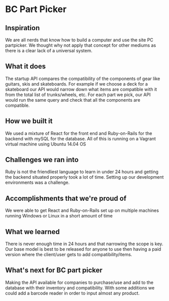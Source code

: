# BC Part Picker
## Inspiration
We are all nerds that know how to build a computer and use the site PC partpicker. We thought why not apply that concept for other mediums as there is a clear lack of a universal system.
## What it does
The startup API compares the compatibility of the components of gear like guitars, skis and skateboards. For example if we choose a deck for a skateboard our API would narrow down what items are compatible with it from the total list of trunks/wheels, etc. For each part we pick, our API would run the same query and check that all the components are compatible.
## How we built it
We used a mixture of React for the front end and Ruby-on-Rails for the backend with mySQL for the database. All of this is running on a Vagrant virtual machine using Ubuntu 14.04 OS
## Challenges we ran into
Ruby is not the friendliest language to learn in under 24 hours and getting the backend situated properly took a lot of time. Setting up our development environments was a challenge.
## Accomplishments that we're proud of
We were able to get React and Ruby-on-Rails set up on multiple machines running Windows or Linux in a short amount of time
## What we learned
There is never enough time in 24 hours and that narrowing the scope is key. Our base model is best to be released for anyone to use then having a paid version where the client/user gets to add compatibility/items. 
## What's next for BC part picker
Making the API available for companies to purchase/use and add to the database with their inventory and compatibility. With some additions we could add a barcode reader in order to input almost any product.

